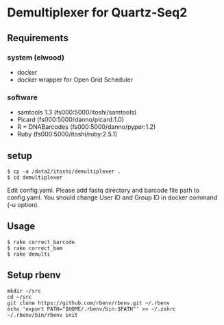 # Demultiplexer for Quartz-Seq2

## Requirements
### system (elwood)
* docker
* docker wrapper for Open Grid Scheduler

### software
* samtools 1.3 (fs000:5000/itoshi/samtools)
* Picard (fs000:5000/danno/picard:1.0)
* R + DNABarcodes (fs000:5000/danno/pyper:1.2)
* Ruby (fs000:5000/itoshi/ruby:2.5.1)

## setup 
```
$ cp -a /data2/itoshi/demultiplexer .
$ cd demultiplexer
```

Edit config.yaml. Please add fastq directory and barcode file path to config.yaml.
You should change User ID and Group ID in docker command (-u option).

## Usage 
```
$ rake correct_barcode
$ rake correct_bam
$ rake demulti
```

## Setup rbenv
```
mkdir ~/src
cd ~/src
git clone https://github.com/rbenv/rbenv.git ~/.rbenv
echo 'export PATH="$HOME/.rbenv/bin:$PATH"' >> ~/.zshrc
~/.rbenv/bin/rbenv init
```
